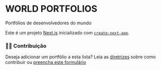 # WORLD PORTFOLIOS

Portfólios de desenvolvedores do mundo
 
Este é um projeto [Next.js](https://nextjs.org/) inicializado com [`create-next-app`](https://github.com/vercel/next.js/tree/canary/packages/create-next-app).

### 🤝🏽 Contribuição

Deseja adicionar um portfólio a esta lista? Leia as [diretrizes](CONTRIBUTING_pt-br.md) sobre como contribuir ou [preencha este formulário](https://sharuco.lndev.me/form/view/zf3hEPNse8yK2BKt47GP)

